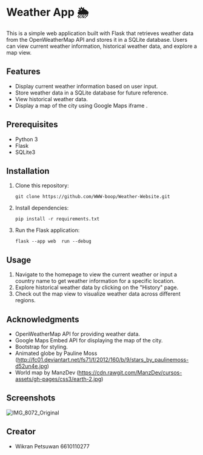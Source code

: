 # Weather App 🌦️

This is a simple web application built with Flask that retrieves weather data from the OpenWeatherMap API and stores it in a SQLite database. Users can view current weather information, historical weather data, and explore a map view.

## Features

- Display current weather information based on user input.
- Store weather data in a SQLite database for future reference.
- View historical weather data.
- Display a map of the city using Google Maps iframe .

## Prerequisites

- Python 3
- Flask
- SQLite3

## Installation

1. Clone this repository:
    ```
    git clone https://github.com/WWW-boop/Weather-Website.git
2. Install dependencies:
    ```
    pip install -r requirements.txt
3. Run the Flask application:
    ```
    flask --app web  run --debug
## Usage

1. Navigate to the homepage to view the current weather or input a country name to get weather information for a specific location.
2. Explore historical weather data by clicking on the "History" page.
3. Check out the map view to visualize weather data across different regions.

## Acknowledgments
- OpenWeatherMap API for providing weather data.
- Google Maps Embed API for displaying the map of the city.
- Bootstrap for styling.
- Animated globe by Pauline Moss (http://fc01.deviantart.net/fs71/f/2012/160/b/9/stars_by_paulinemoss-d52un4e.jpg)
- World map by ManzDev (https://cdn.rawgit.com/ManzDev/cursos-assets/gh-pages/css3/earth-2.jpg)


## Screenshots

![IMG_8072_Original](https://cdn.discordapp.com/attachments/793726585974292491/1206033045036077127/image.png?ex=65da88cc&is=65c813cc&hm=2e843e29c880d662734f0bb3995ce50cdd3bd7eabdc470775ed45edea162e3d5&)


## Creator
- Wikran Petsuwan 6610110277

